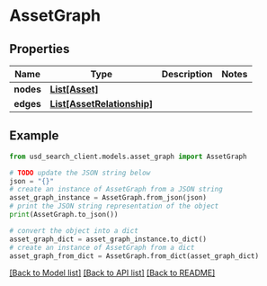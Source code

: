 # AssetGraph


## Properties

Name | Type | Description | Notes
------------ | ------------- | ------------- | -------------
**nodes** | [**List[Asset]**](Asset.md) |  | 
**edges** | [**List[AssetRelationship]**](AssetRelationship.md) |  | 

## Example

```python
from usd_search_client.models.asset_graph import AssetGraph

# TODO update the JSON string below
json = "{}"
# create an instance of AssetGraph from a JSON string
asset_graph_instance = AssetGraph.from_json(json)
# print the JSON string representation of the object
print(AssetGraph.to_json())

# convert the object into a dict
asset_graph_dict = asset_graph_instance.to_dict()
# create an instance of AssetGraph from a dict
asset_graph_from_dict = AssetGraph.from_dict(asset_graph_dict)
```
[[Back to Model list]](../README.md#documentation-for-models) [[Back to API list]](../README.md#documentation-for-api-endpoints) [[Back to README]](../README.md)


